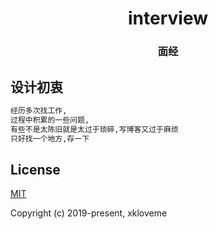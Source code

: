 <h1  align="center">
interview
    <h3 align="center">面经</h3>
</h1>

## 设计初衷

```bash
经历多次找工作,
过程中积累的一些问题,
有些不是太陈旧就是太过于琐碎,写博客又过于麻烦
只好找一个地方,存一下
```

## License

[MIT](http://opensource.org/licenses/MIT)

Copyright (c) 2019-present, xkloveme
